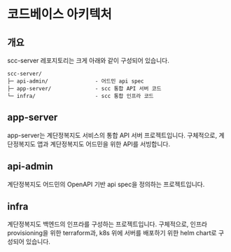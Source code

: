# 코드베이스 아키텍처

## 개요

scc-server 레포지토리는 크게 아래와 같이 구성되어 있습니다.
```
scc-server/
├─ api-admin/               - 어드민 api spec
├─ app-server/              - scc 통합 API 서버 코드
└─ infra/                   - scc 통합 인프라 코드
```

## app-server

app-server는 계단정복지도 서비스의 통합 API 서버 프로젝트입니다.
구체적으로, 계단정복지도 앱과 계단정복지도 어드민을 위한 API를 서빙합니다.

## api-admin
계단정복지도 어드민의 OpenAPI 기반 api spec을 정의하는 프로젝트입니다.

## infra

계단정복지도 백엔드의 인프라를 구성하는 프로젝트입니다.
구체적으로, 인프라 provisioning을 위한 terraform과, k8s 위에 서버를 배포하기 위한 helm chart로 구성되어 있습니다.

